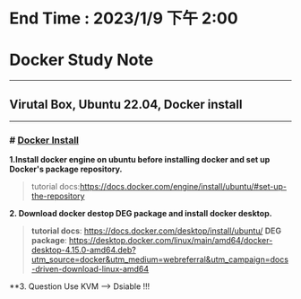 # End Time : 2023/1/9 下午 2:00
# Docker Study Note
***
## Virutal Box, Ubuntu 22.04, Docker install  
***
### # <u>Docker Install</u>  

**1.Install docker engine on ubuntu before installing docker and set up Docker's package repository.**
>tutorial docs:https://docs.docker.com/engine/install/ubuntu/#set-up-the-repository  

**2. Download docker destop DEG package and install docker desktop.**
>**tutorial docs**: https://docs.docker.com/desktop/install/ubuntu/
>**DEG package**: https://desktop.docker.com/linux/main/amd64/docker-desktop-4.15.0-amd64.deb?utm_source=docker&utm_medium=webreferral&utm_campaign=docs-driven-download-linux-amd64

**3. Question Use KVM --> Dsiable !!!  

